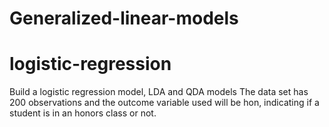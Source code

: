 # Generalized-linear-models
# logistic-regression
Build a logistic regression model, LDA and QDA models
The data set has 200 observations and the outcome variable used will be hon, indicating if a student is in an honors class or not.

